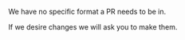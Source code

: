 We have no specific format a PR needs to be in. 

If we desire changes we will ask you to make them.
